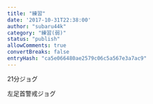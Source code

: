 ```yaml
---
title: "練習"
date: '2017-10-31T22:38:00'
author: "subaru44k"
category: "練習(弱)"
status: "publish"
allowComments: true
convertBreaks: false
entryHash: "ca5e066480ae2579c06c5a567e3a7ac9"
---
```

21分ジョグ

左足首警戒ジョグ

